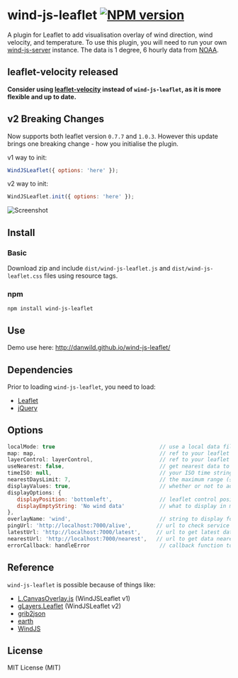 # wind-js-leaflet [![NPM version][npm-image]][npm-url]
A plugin for Leaflet to add visualisation overlay of wind direction, wind velocity, and temperature.
To use this plugin, you will need to run your own [wind-js-server](https://github.com/danwild/wind-js-server) instance.
The data is 1 degree, 6 hourly data from [NOAA](http://nomads.ncep.noaa.gov/).

## leaflet-velocity released
**Consider using [leaflet-velocity](https://github.com/danwild/leaflet-velocity) instead of `wind-js-leaflet`, as it is more flexible and up to date.**

## v2 Breaking Changes
Now supports both leaflet version `0.7.7` and `1.0.3`.
However this update brings one breaking change - how you initialise the plugin.

v1 way to init: 
```javascript
WindJSLeaflet({ options: 'here' });
```
v2 way to init: 
```javascript
WindJSLeaflet.init({ options: 'here' });
```

![Screenshot](/screenshots/wind.gif?raw=true)

## Install

### Basic
Download zip and include `dist/wind-js-leaflet.js` and `dist/wind-js-leaflet.css` files using resource tags.

### npm
`npm install wind-js-leaflet`

## Use
Demo use here: http://danwild.github.io/wind-js-leaflet/

## Dependencies
Prior to loading `wind-js-leaflet`, you need to load:
- [Leaflet](leafletjs.com)
- [jQuery](https://jquery.com/)

## Options
```javascript
localMode: true                                 // use a local data file to test before hitting a real wind-js-server
map: map,                                       // ref to your leaflet Map
layerControl: layerControl,                     // ref to your leaflet layer control
useNearest: false,                              // get nearest data to your ISO time string
timeISO: null,                                  // your ISO time string, falls back to current time (can also use WindJsLeaflet.setTime(time))
nearestDaysLimit: 7,                            // the maximum range (±) to look for data 
displayValues: true,                            // whether or not to add a mouseover control to display values
displayOptions: {
   displayPosition: 'bottomleft',               // leaflet control position
   displayEmptyString: 'No wind data'           // what to display in mouseover control when no data
},
overlayName: 'wind',                            // string to display for the overlay in your layer control
pingUrl: 'http://localhost:7000/alive',        // url to check service availability
latestUrl: 'http://localhost:7000/latest',     // url to get latest data with no required params   
nearestUrl: 'http://localhost:7000/nearest',   // url to get data nearest a specified time ISO
errorCallback: handleError                      // callback function to get called on error
```

## Reference
`wind-js-leaflet` is possible because of things like:
- [L.CanvasOverlay.js](https://gist.github.com/Sumbera/11114288) (WindJSLeaflet v1)
- [gLayers.Leaflet](https://github.com/Sumbera/gLayers.Leaflet) (WindJSLeaflet v2)
- [grib2json](https://github.com/cambecc/grib2json)
- [earth](https://github.com/cambecc/earth)
- [WindJS](https://github.com/Esri/wind-js)

## License
MIT License (MIT)

[npm-image]: https://badge.fury.io/js/wind-js-leaflet.svg
[npm-url]: https://www.npmjs.com/package/wind-js-leaflet